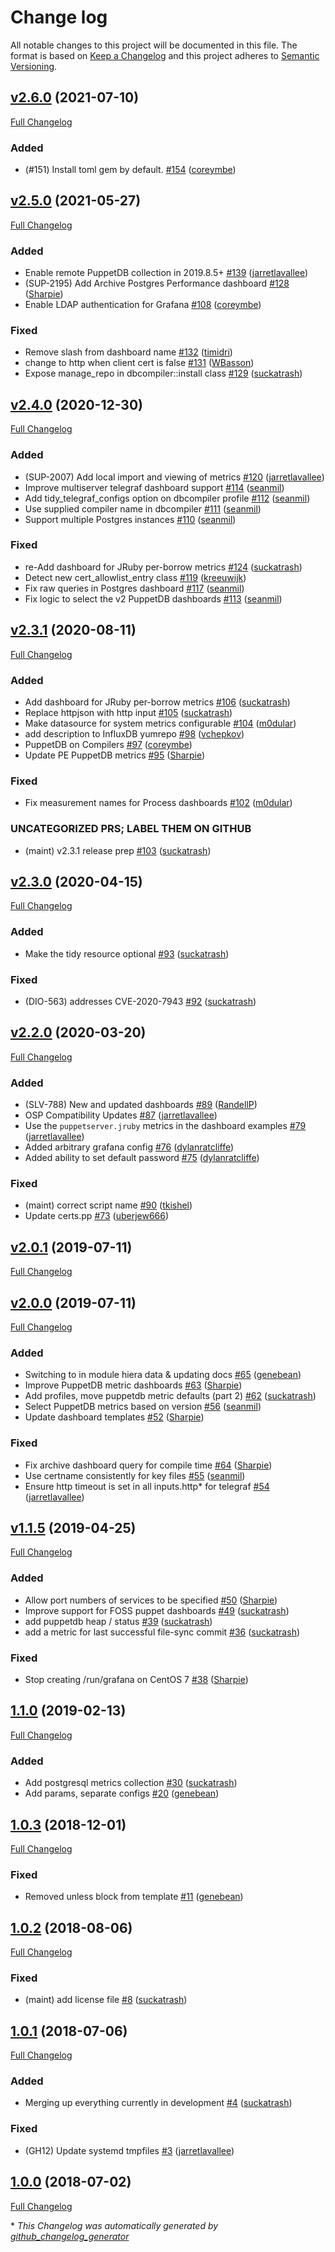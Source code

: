 # Change log

All notable changes to this project will be documented in this file. The format is based on [Keep a Changelog](http://keepachangelog.com/en/1.0.0/) and this project adheres to [Semantic Versioning](http://semver.org).

## [v2.6.0](https://github.com/puppetlabs/puppet_metrics_dashboard/tree/v2.6.0) (2021-07-10)

[Full Changelog](https://github.com/puppetlabs/puppet_metrics_dashboard/compare/v2.5.0...v2.6.0)

### Added

- \(\#151\) Install toml gem by default. [\#154](https://github.com/puppetlabs/puppet_metrics_dashboard/pull/154) ([coreymbe](https://github.com/coreymbe))

## [v2.5.0](https://github.com/puppetlabs/puppet_metrics_dashboard/tree/v2.5.0) (2021-05-27)

[Full Changelog](https://github.com/puppetlabs/puppet_metrics_dashboard/compare/v2.4.0...v2.5.0)

### Added

- Enable remote PuppetDB collection in 2019.8.5+ [\#139](https://github.com/puppetlabs/puppet_metrics_dashboard/pull/139) ([jarretlavallee](https://github.com/jarretlavallee))
- \(SUP-2195\) Add Archive Postgres Performance dashboard [\#128](https://github.com/puppetlabs/puppet_metrics_dashboard/pull/128) ([Sharpie](https://github.com/Sharpie))
- Enable LDAP authentication for Grafana [\#108](https://github.com/puppetlabs/puppet_metrics_dashboard/pull/108) ([coreymbe](https://github.com/coreymbe))

### Fixed

- Remove slash from dashboard name [\#132](https://github.com/puppetlabs/puppet_metrics_dashboard/pull/132) ([timidri](https://github.com/timidri))
- change to http when client cert is false [\#131](https://github.com/puppetlabs/puppet_metrics_dashboard/pull/131) ([WBasson](https://github.com/WBasson))
- Expose manage\_repo in dbcompiler::install class [\#129](https://github.com/puppetlabs/puppet_metrics_dashboard/pull/129) ([suckatrash](https://github.com/suckatrash))

## [v2.4.0](https://github.com/puppetlabs/puppet_metrics_dashboard/tree/v2.4.0) (2020-12-30)

[Full Changelog](https://github.com/puppetlabs/puppet_metrics_dashboard/compare/v2.3.1...v2.4.0)

### Added

- \(SUP-2007\) Add local import and viewing of metrics [\#120](https://github.com/puppetlabs/puppet_metrics_dashboard/pull/120) ([jarretlavallee](https://github.com/jarretlavallee))
- Improve multiserver telegraf dashboard support [\#114](https://github.com/puppetlabs/puppet_metrics_dashboard/pull/114) ([seanmil](https://github.com/seanmil))
- Add tidy\_telegraf\_configs option on dbcompiler profile [\#112](https://github.com/puppetlabs/puppet_metrics_dashboard/pull/112) ([seanmil](https://github.com/seanmil))
- Use supplied compiler name in dbcompiler [\#111](https://github.com/puppetlabs/puppet_metrics_dashboard/pull/111) ([seanmil](https://github.com/seanmil))
- Support multiple Postgres instances [\#110](https://github.com/puppetlabs/puppet_metrics_dashboard/pull/110) ([seanmil](https://github.com/seanmil))

### Fixed

- re-Add dashboard for JRuby per-borrow metrics [\#124](https://github.com/puppetlabs/puppet_metrics_dashboard/pull/124) ([suckatrash](https://github.com/suckatrash))
- Detect new cert\_allowlist\_entry class [\#119](https://github.com/puppetlabs/puppet_metrics_dashboard/pull/119) ([kreeuwijk](https://github.com/kreeuwijk))
- Fix raw queries in Postgres dashboard [\#117](https://github.com/puppetlabs/puppet_metrics_dashboard/pull/117) ([seanmil](https://github.com/seanmil))
- Fix logic to select the v2 PuppetDB dashboards [\#113](https://github.com/puppetlabs/puppet_metrics_dashboard/pull/113) ([seanmil](https://github.com/seanmil))

## [v2.3.1](https://github.com/puppetlabs/puppet_metrics_dashboard/tree/v2.3.1) (2020-08-11)

[Full Changelog](https://github.com/puppetlabs/puppet_metrics_dashboard/compare/v2.3.0...v2.3.1)

### Added

- Add dashboard for JRuby per-borrow metrics [\#106](https://github.com/puppetlabs/puppet_metrics_dashboard/pull/106) ([suckatrash](https://github.com/suckatrash))
- Replace httpjson with http input [\#105](https://github.com/puppetlabs/puppet_metrics_dashboard/pull/105) ([suckatrash](https://github.com/suckatrash))
- Make datasource for system metrics configurable [\#104](https://github.com/puppetlabs/puppet_metrics_dashboard/pull/104) ([m0dular](https://github.com/m0dular))
- add description to InfluxDB yumrepo [\#98](https://github.com/puppetlabs/puppet_metrics_dashboard/pull/98) ([vchepkov](https://github.com/vchepkov))
- PuppetDB on Compilers [\#97](https://github.com/puppetlabs/puppet_metrics_dashboard/pull/97) ([coreymbe](https://github.com/coreymbe))
- Update PE PuppetDB metrics [\#95](https://github.com/puppetlabs/puppet_metrics_dashboard/pull/95) ([Sharpie](https://github.com/Sharpie))

### Fixed

- Fix measurement names for Process dashboards [\#102](https://github.com/puppetlabs/puppet_metrics_dashboard/pull/102) ([m0dular](https://github.com/m0dular))

### UNCATEGORIZED PRS; LABEL THEM ON GITHUB

- \(maint\) v2.3.1 release prep [\#103](https://github.com/puppetlabs/puppet_metrics_dashboard/pull/103) ([suckatrash](https://github.com/suckatrash))

## [v2.3.0](https://github.com/puppetlabs/puppet_metrics_dashboard/tree/v2.3.0) (2020-04-15)

[Full Changelog](https://github.com/puppetlabs/puppet_metrics_dashboard/compare/v2.2.0...v2.3.0)

### Added

- Make the tidy resource optional [\#93](https://github.com/puppetlabs/puppet_metrics_dashboard/pull/93) ([suckatrash](https://github.com/suckatrash))

### Fixed

- \(DIO-563\) addresses CVE-2020-7943 [\#92](https://github.com/puppetlabs/puppet_metrics_dashboard/pull/92) ([suckatrash](https://github.com/suckatrash))

## [v2.2.0](https://github.com/puppetlabs/puppet_metrics_dashboard/tree/v2.2.0) (2020-03-20)

[Full Changelog](https://github.com/puppetlabs/puppet_metrics_dashboard/compare/v2.0.1...v2.2.0)

### Added

- \(SLV-788\) New and updated dashboards [\#89](https://github.com/puppetlabs/puppet_metrics_dashboard/pull/89) ([RandellP](https://github.com/RandellP))
- OSP Compatibility Updates [\#87](https://github.com/puppetlabs/puppet_metrics_dashboard/pull/87) ([jarretlavallee](https://github.com/jarretlavallee))
- Use the `puppetserver.jruby` metrics in the dashboard examples [\#79](https://github.com/puppetlabs/puppet_metrics_dashboard/pull/79) ([jarretlavallee](https://github.com/jarretlavallee))
- Added arbitrary grafana config [\#76](https://github.com/puppetlabs/puppet_metrics_dashboard/pull/76) ([dylanratcliffe](https://github.com/dylanratcliffe))
- Added ability to set default password [\#75](https://github.com/puppetlabs/puppet_metrics_dashboard/pull/75) ([dylanratcliffe](https://github.com/dylanratcliffe))

### Fixed

- \(maint\) correct script name [\#90](https://github.com/puppetlabs/puppet_metrics_dashboard/pull/90) ([tkishel](https://github.com/tkishel))
- Update certs.pp [\#73](https://github.com/puppetlabs/puppet_metrics_dashboard/pull/73) ([uberjew666](https://github.com/uberjew666))

## [v2.0.1](https://github.com/puppetlabs/puppet_metrics_dashboard/tree/v2.0.1) (2019-07-11)

[Full Changelog](https://github.com/puppetlabs/puppet_metrics_dashboard/compare/v2.0.0...v2.0.1)

## [v2.0.0](https://github.com/puppetlabs/puppet_metrics_dashboard/tree/v2.0.0) (2019-07-11)

[Full Changelog](https://github.com/puppetlabs/puppet_metrics_dashboard/compare/v1.1.5...v2.0.0)

### Added

- Switching to in module hiera data & updating docs [\#65](https://github.com/puppetlabs/puppet_metrics_dashboard/pull/65) ([genebean](https://github.com/genebean))
- Improve PuppetDB metric dashboards [\#63](https://github.com/puppetlabs/puppet_metrics_dashboard/pull/63) ([Sharpie](https://github.com/Sharpie))
- Add profiles, move puppetdb metric defaults \(part 2\) [\#62](https://github.com/puppetlabs/puppet_metrics_dashboard/pull/62) ([suckatrash](https://github.com/suckatrash))
- Select PuppetDB metrics based on version [\#56](https://github.com/puppetlabs/puppet_metrics_dashboard/pull/56) ([seanmil](https://github.com/seanmil))
- Update dashboard templates [\#52](https://github.com/puppetlabs/puppet_metrics_dashboard/pull/52) ([Sharpie](https://github.com/Sharpie))

### Fixed

- Fix archive dashboard query for compile time [\#64](https://github.com/puppetlabs/puppet_metrics_dashboard/pull/64) ([Sharpie](https://github.com/Sharpie))
- Use certname consistently for key files [\#55](https://github.com/puppetlabs/puppet_metrics_dashboard/pull/55) ([seanmil](https://github.com/seanmil))
- Ensure http timeout is set in all inputs.http\* for telegraf [\#54](https://github.com/puppetlabs/puppet_metrics_dashboard/pull/54) ([jarretlavallee](https://github.com/jarretlavallee))

## [v1.1.5](https://github.com/puppetlabs/puppet_metrics_dashboard/tree/v1.1.5) (2019-04-25)

[Full Changelog](https://github.com/puppetlabs/puppet_metrics_dashboard/compare/1.1.0...v1.1.5)

### Added

- Allow port numbers of services to be specified [\#50](https://github.com/puppetlabs/puppet_metrics_dashboard/pull/50) ([Sharpie](https://github.com/Sharpie))
- Improve support for FOSS puppet dashboards [\#49](https://github.com/puppetlabs/puppet_metrics_dashboard/pull/49) ([suckatrash](https://github.com/suckatrash))
- add puppetdb heap / status [\#39](https://github.com/puppetlabs/puppet_metrics_dashboard/pull/39) ([suckatrash](https://github.com/suckatrash))
- add a metric for last successful file-sync commit [\#36](https://github.com/puppetlabs/puppet_metrics_dashboard/pull/36) ([suckatrash](https://github.com/suckatrash))

### Fixed

- Stop creating /run/grafana on CentOS 7 [\#38](https://github.com/puppetlabs/puppet_metrics_dashboard/pull/38) ([Sharpie](https://github.com/Sharpie))

## [1.1.0](https://github.com/puppetlabs/puppet_metrics_dashboard/tree/1.1.0) (2019-02-13)

[Full Changelog](https://github.com/puppetlabs/puppet_metrics_dashboard/compare/1.0.3...1.1.0)

### Added

- Add postgresql metrics collection [\#30](https://github.com/puppetlabs/puppet_metrics_dashboard/pull/30) ([suckatrash](https://github.com/suckatrash))
- Add params, separate configs [\#20](https://github.com/puppetlabs/puppet_metrics_dashboard/pull/20) ([genebean](https://github.com/genebean))

## [1.0.3](https://github.com/puppetlabs/puppet_metrics_dashboard/tree/1.0.3) (2018-12-01)

[Full Changelog](https://github.com/puppetlabs/puppet_metrics_dashboard/compare/1.0.2...1.0.3)

### Fixed

- Removed unless block from template [\#11](https://github.com/puppetlabs/puppet_metrics_dashboard/pull/11) ([genebean](https://github.com/genebean))

## [1.0.2](https://github.com/puppetlabs/puppet_metrics_dashboard/tree/1.0.2) (2018-08-06)

[Full Changelog](https://github.com/puppetlabs/puppet_metrics_dashboard/compare/1.0.1...1.0.2)

### Fixed

- \(maint\) add license file [\#8](https://github.com/puppetlabs/puppet_metrics_dashboard/pull/8) ([suckatrash](https://github.com/suckatrash))

## [1.0.1](https://github.com/puppetlabs/puppet_metrics_dashboard/tree/1.0.1) (2018-07-06)

[Full Changelog](https://github.com/puppetlabs/puppet_metrics_dashboard/compare/1.0.0...1.0.1)

### Added

- Merging up everything currently in development [\#4](https://github.com/puppetlabs/puppet_metrics_dashboard/pull/4) ([suckatrash](https://github.com/suckatrash))

### Fixed

- \(GH12\) Update systemd tmpfiles [\#3](https://github.com/puppetlabs/puppet_metrics_dashboard/pull/3) ([jarretlavallee](https://github.com/jarretlavallee))

## [1.0.0](https://github.com/puppetlabs/puppet_metrics_dashboard/tree/1.0.0) (2018-07-02)

[Full Changelog](https://github.com/puppetlabs/puppet_metrics_dashboard/compare/f3f1e9fcc37b55ac53619e2c47baa2cf0eeab838...1.0.0)



\* *This Changelog was automatically generated by [github_changelog_generator](https://github.com/github-changelog-generator/github-changelog-generator)*
